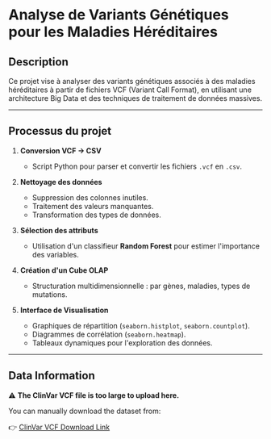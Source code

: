 # Analyse de Variants Génétiques pour les Maladies Héréditaires

## Description

Ce projet vise à analyser des variants génétiques associés à des maladies héréditaires à partir de fichiers VCF (Variant Call Format), en utilisant une architecture Big Data et des techniques de traitement de données massives.

---

## Processus du projet

1. **Conversion VCF → CSV**  
   - Script Python pour parser et convertir les fichiers `.vcf` en `.csv`.

2. **Nettoyage des données**  
   - Suppression des colonnes inutiles.
   - Traitement des valeurs manquantes.
   - Transformation des types de données.

3. **Sélection des attributs**  
   - Utilisation d'un classifieur **Random Forest** pour estimer l'importance des variables.

4. **Création d'un Cube OLAP**  
   - Structuration multidimensionnelle : par gènes, maladies, types de mutations.

5. **Interface de Visualisation**  
   - Graphiques de répartition (`seaborn.histplot`, `seaborn.countplot`).
   - Diagrammes de corrélation (`seaborn.heatmap`).
   - Tableaux dynamiques pour l'exploration des données.

---

## Data Information

⚠️ **The ClinVar VCF file is too large to upload here.**

You can manually download the dataset from:

👉 [ClinVar VCF Download Link](https://ftp.ncbi.nlm.nih.gov/pub/clinvar/vcf_GRCh38/clinvar.vcf.gz)




